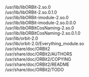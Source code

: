 /usr/lib/libORBit-2.so.0  
/usr/lib/libORBit-2.so.0.1.0  
/usr/lib/libORBit-imodule-2.so.0  
/usr/lib/libORBit-imodule-2.so.0.0.0  
/usr/lib/libORBitCosNaming-2.so.0  
/usr/lib/libORBitCosNaming-2.so.0.1.0  
/usr/lib/orbit-2.0  
/usr/lib/orbit-2.0/Everything\_module.so  
/usr/share/doc/ORBit2  
/usr/share/doc/ORBit2/AUTHORS  
/usr/share/doc/ORBit2/COPYING  
/usr/share/doc/ORBit2/README  
/usr/share/doc/ORBit2/TODO  
